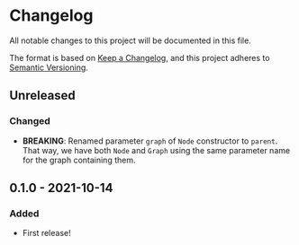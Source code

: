 # Changelog
All notable changes to this project will be documented in this file.

The format is based on [Keep a
Changelog](https://keepachangelog.com/en/1.0.0/), and this project adheres to
[Semantic Versioning](https://semver.org/spec/v2.0.0.html).

## Unreleased
### Changed
- **BREAKING**: Renamed parameter `graph` of `Node` constructor to `parent`.
    That way, we have both `Node` and `Graph` using the same parameter name
    for the graph containing them.

## 0.1.0 - 2021-10-14
### Added
- First release!
